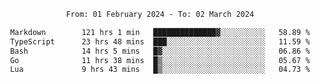 <div align="center">
<p style="text-align: center;">
<!--START_SECTION:waka-->

```txt
From: 01 February 2024 - To: 02 March 2024

Markdown        121 hrs 1 min   ██████████████▓░░░░░░░░░░   58.89 %
TypeScript      23 hrs 48 mins  ███░░░░░░░░░░░░░░░░░░░░░░   11.59 %
Bash            14 hrs 5 mins   █▓░░░░░░░░░░░░░░░░░░░░░░░   06.86 %
Go              11 hrs 38 mins  █▒░░░░░░░░░░░░░░░░░░░░░░░   05.67 %
Lua             9 hrs 43 mins   █▒░░░░░░░░░░░░░░░░░░░░░░░   04.73 %
```

<!--END_SECTION:waka-->
</p>
</div>
